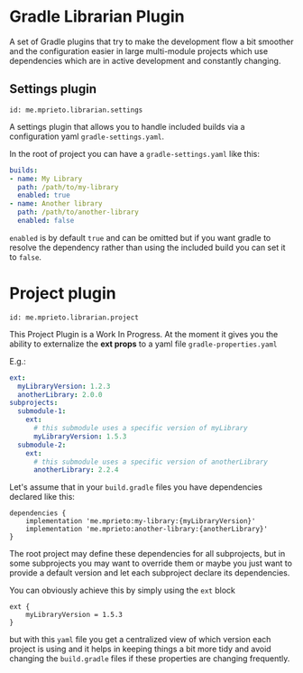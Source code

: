 # Gradle Librarian Plugin

A set of Gradle plugins that try to make the development flow a bit smoother and the configuration easier in large 
multi-module projects which use dependencies which are in active development and constantly changing.

## Settings plugin

```
id: me.mprieto.librarian.settings
```

A settings plugin that allows you to handle included builds via a configuration yaml `gradle-settings.yaml`.

In the root of project you can have a `gradle-settings.yaml` like this:

```yaml
builds:
- name: My Library
  path: /path/to/my-library
  enabled: true
- name: Another library
  path: /path/to/another-library
  enabled: false
```

`enabled` is by default `true` and can be omitted but if you want gradle to resolve the dependency rather than using 
the included build you can set it to `false`.


# Project plugin

```
id: me.mprieto.librarian.project
```

This Project Plugin is a Work In Progress. At the moment it gives you the ability to externalize the **ext props** 
to a yaml file `gradle-properties.yaml`

E.g.:
```yaml
ext:
  myLibraryVersion: 1.2.3
  anotherLibrary: 2.0.0
subprojects:
  submodule-1:
    ext:
      # this submodule uses a specific version of myLibrary
      myLibraryVersion: 1.5.3
  submodule-2:
    ext:
      # this submodule uses a specific version of anotherLibrary
      anotherLibrary: 2.2.4
```

Let's assume that in your `build.gradle` files you have dependencies declared like this:

```
dependencies {
    implementation 'me.mprieto:my-library:{myLibraryVersion}'
    implementation 'me.mprieto:another-library:{anotherLibrary}'
}
```

The root project may define these dependencies for all subprojects, but in some subprojects you may want to 
override them or maybe you just want to provide a default version and let each subproject declare its dependencies. 
 
You can obviously achieve this by simply using the `ext` block

```
ext {
    myLibraryVersion = 1.5.3
}
```

but with this `yaml` file you get a centralized view of which version each project is using and it helps in keeping 
things a bit more tidy and avoid changing the `build.gradle` files if these properties are changing frequently.





